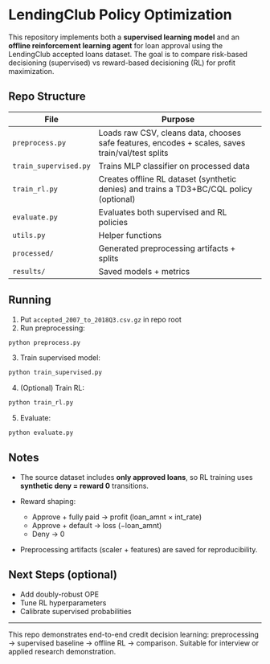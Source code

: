 # LendingClub Policy Optimization

This repository implements both a **supervised learning model** and an **offline reinforcement learning agent** for loan approval using the LendingClub accepted loans dataset. The goal is to compare risk-based decisioning (supervised) vs reward-based decisioning (RL) for profit maximization.

## Repo Structure

| File | Purpose |
|------|---------|
| `preprocess.py` | Loads raw CSV, cleans data, chooses safe features, encodes + scales, saves train/val/test splits |
| `train_supervised.py` | Trains MLP classifier on processed data |
| `train_rl.py` | Creates offline RL dataset (synthetic denies) and trains a TD3+BC/CQL policy (optional) |
| `evaluate.py` | Evaluates both supervised and RL policies |
| `utils.py` | Helper functions |
| `processed/` | Generated preprocessing artifacts + splits |
| `results/` | Saved models + metrics |

## Running

1. Put `accepted_2007_to_2018Q3.csv.gz` in repo root  
2. Run preprocessing:
```bash
python preprocess.py
````

3. Train supervised model:

```bash
python train_supervised.py
```

4. (Optional) Train RL:

```bash
python train_rl.py
```

5. Evaluate:

```bash
python evaluate.py
```

## Notes

* The source dataset includes **only approved loans**, so RL training uses **synthetic deny = reward 0** transitions.
* Reward shaping:

  * Approve + fully paid → profit (loan_amnt × int_rate)
  * Approve + default → loss (−loan_amnt)
  * Deny → 0
* Preprocessing artifacts (scaler + features) are saved for reproducibility.

## Next Steps (optional)

* Add doubly-robust OPE
* Tune RL hyperparameters
* Calibrate supervised probabilities

---

This repo demonstrates end-to-end credit decision learning: preprocessing → supervised baseline → offline RL → comparison. Suitable for interview or applied research demonstration.
